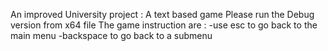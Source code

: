 An improved University project : A text based game
Please run the Debug version from x64 file
The game instruction are :
-use esc to go back to the main menu
-backspace to go back to a submenu

